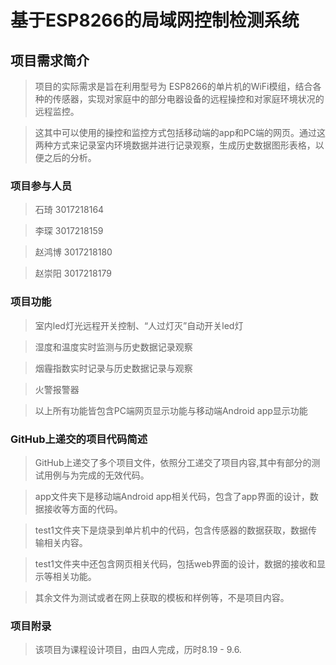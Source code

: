 # 基于ESP8266的局域网控制检测系统

## 项目需求简介
>  项目的实际需求是旨在利用型号为 ESP8266的单片机的WiFi模组，结合各种的传感器，实现对家庭中的部分电器设备的远程操控和对家庭环境状况的远程监控。

>  这其中可以使用的操控和监控方式包括移动端的app和PC端的网页。通过这两种方式来记录室内环境数据并进行记录观察，生成历史数据图形表格，以便之后的分析。

### 项目参与人员
>石琦 3017218164

>李琛 3017218159

>赵鸿博 3017218180

>赵崇阳 3017218179

### 项目功能
>室内led灯光远程开关控制、“人过灯灭”自动开关led灯

>湿度和温度实时监测与历史数据记录观察

>烟霾指数实时记录与历史数据记录与观察

>火警报警器

>以上所有功能皆包含PC端网页显示功能与移动端Android app显示功能

### GitHub上递交的项目代码简述
>GitHub上递交了多个项目文件，依照分工递交了项目内容,其中有部分的测试用例与为完成的无效代码。

>app文件夹下是移动端Android app相关代码，包含了app界面的设计，数据接收等方面的代码。

>test1文件夹下是烧录到单片机中的代码，包含传感器的数据获取，数据传输相关内容。

>test1文件夹中还包含网页相关代码，包括web界面的设计，数据的接收和显示等相关功能。

>其余文件为测试或者在网上获取的模板和样例等，不是项目内容。

### 项目附录
>该项目为课程设计项目，由四人完成，历时8.19 - 9.6.


